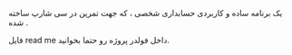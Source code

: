 یک برنامه ساده و کاربردی حسابداری شخصی ، که جهت تمرین در سی شارپ ساخته شده . 

فایل read me داخل فولدر پروژه رو حتما بخوانید.
